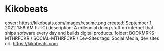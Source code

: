 # Kikobeats

cover: https://kikobeats.com/images/resume.png
created: September 1, 2022 1:58 AM (UTC)
description: A millennial doing stuff on internet that ships software every day and builds digital products.
folder: BOOKMRKS-MTHRFCKR / SOCIAL-MTHRFCKR / Dev-Sites
tags: Social Media, dev sites
url: https://kikobeats.com